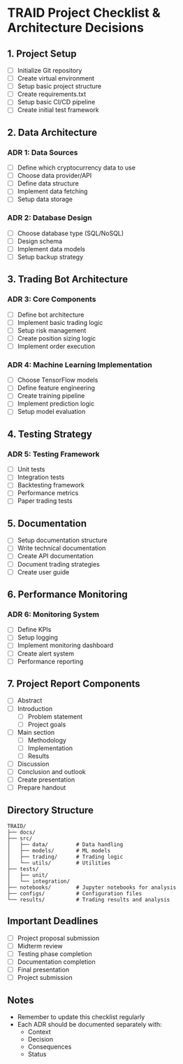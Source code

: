 # TRAID Project Checklist & Architecture Decisions

## 1. Project Setup
- [ ] Initialize Git repository
- [ ] Create virtual environment
- [ ] Setup basic project structure
- [ ] Create requirements.txt
- [ ] Setup basic CI/CD pipeline
- [ ] Create initial test framework

## 2. Data Architecture
### ADR 1: Data Sources
- [ ] Define which cryptocurrency data to use
- [ ] Choose data provider/API
- [ ] Define data structure
- [ ] Implement data fetching
- [ ] Setup data storage

### ADR 2: Database Design
- [ ] Choose database type (SQL/NoSQL)
- [ ] Design schema
- [ ] Implement data models
- [ ] Setup backup strategy

## 3. Trading Bot Architecture
### ADR 3: Core Components
- [ ] Define bot architecture
- [ ] Implement basic trading logic
- [ ] Setup risk management
- [ ] Create position sizing logic
- [ ] Implement order execution

### ADR 4: Machine Learning Implementation
- [ ] Choose TensorFlow models
- [ ] Define feature engineering
- [ ] Create training pipeline
- [ ] Implement prediction logic
- [ ] Setup model evaluation

## 4. Testing Strategy
### ADR 5: Testing Framework
- [ ] Unit tests
- [ ] Integration tests
- [ ] Backtesting framework
- [ ] Performance metrics
- [ ] Paper trading tests

## 5. Documentation
- [ ] Setup documentation structure
- [ ] Write technical documentation
- [ ] Create API documentation
- [ ] Document trading strategies
- [ ] Create user guide

## 6. Performance Monitoring
### ADR 6: Monitoring System
- [ ] Define KPIs
- [ ] Setup logging
- [ ] Implement monitoring dashboard
- [ ] Create alert system
- [ ] Performance reporting

## 7. Project Report Components
- [ ] Abstract
- [ ] Introduction
  - [ ] Problem statement
  - [ ] Project goals
- [ ] Main section
  - [ ] Methodology
  - [ ] Implementation
  - [ ] Results
- [ ] Discussion
- [ ] Conclusion and outlook
- [ ] Create presentation
- [ ] Prepare handout

## Directory Structure
```
TRAID/
├── docs/
├── src/
│   ├── data/         # Data handling
│   ├── models/       # ML models
│   ├── trading/      # Trading logic
│   └── utils/        # Utilities
├── tests/
│   ├── unit/
│   └── integration/
├── notebooks/        # Jupyter notebooks for analysis
├── configs/          # Configuration files
└── results/          # Trading results and analysis
```

## Important Deadlines
- [ ] Project proposal submission
- [ ] Midterm review
- [ ] Testing phase completion
- [ ] Documentation completion
- [ ] Final presentation
- [ ] Project submission

## Notes
- Remember to update this checklist regularly
- Each ADR should be documented separately with:
  - Context
  - Decision
  - Consequences
  - Status
